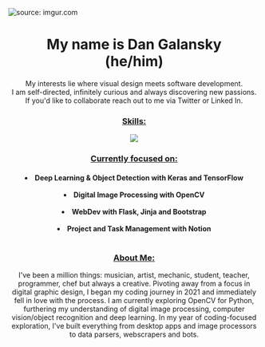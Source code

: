 <img href="https://imgur.com/GorCOKi"><img src="https://i.imgur.com/GorCOKi.jpg" title="source: imgur.com"></img>
<h1 align="center">My name is Dan Galansky<br>
(he/him)
<br></h1> 
<p align="center">My interests lie where visual design meets software development.<br>I am self-directed, infinitely curious and always discovering new passions.<br>If you'd like to collaborate reach out to me via Twitter or Linked In.</p>
<h3 align="center"><ins>Skills:</ins></h3>
<p align="center">
    <img src="https://skillicons.dev/icons?i=py,js,jquery,html,css,flask,bootstrap,tensorflow,selenium,atom,ai,ps,ableton,stackoverflow,discord&perline=15" />
  </a>
</p>
<h3 align="center"><ins>Currently focused on:</ins></h3>
<h4 align="center">
  <li>Deep Learning & Object Detection with Keras and TensorFlow</li><br>
  <li>Digital Image Processing with OpenCV</li><br>
  <li>WebDev with Flask, Jinja and Bootstrap</li><br>
  <li>Project and Task Management with Notion</li><br>
<h3 align="center"><ins>About Me:</ins></h3>
<p align="center">I've been a million things: musician, artist, mechanic, student, teacher, programmer, chef but always a creative. Pivoting away from a focus in digital graphic design, I began my coding journey in 2021 and immediately fell in love with the process. I am currently exploring OpenCV for Python, furthering my understanding of digital image processing, computer vision/object recognition and deep learning. In my year of coding-focused exploration, I've built everything from desktop apps and image processors to data parsers, webscrapers and bots.<br>
</p>




